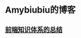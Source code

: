 # Amybiubiu的博客

## [前端知识体系的总结](https://github.com/Amybiubiu/Blog/blob/main/articles/fe_mind_map.md)